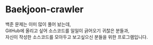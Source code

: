 # Baekjoon-crawler
백준 문제는 이미 많이 풀어 놨는데,  
GitHub에 올리고 싶어 소스코드를 일일이 긁어오기 귀찮은 분들과,  
자신이 작성한 소스코드를 모아두고 보고싶으신 분들을 위한 프로그램입니다.  

